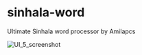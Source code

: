 # sinhala-word
Ultimate Sinhala word processor by Amilapcs

![UI_5_screenshot](https://github.com/user-attachments/assets/6d8b87a4-5db3-4285-afe3-f9b70ea198ee)
